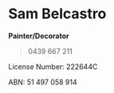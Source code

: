 # Sam Belcastro
**Painter/Decorator**

> 0439 667 211

License Number: 222644C

ABN: 51 497 058 914
